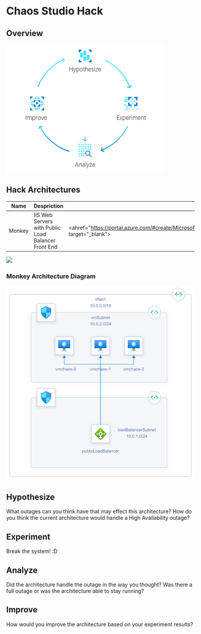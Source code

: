 # Chaos Studio Hack

## Overview

![](framework.png)

## Hack Architectures

| Name     | Despriction                                          | Deploy                                                                                              |
| -------- | -----------------------------------------------------| ----------------------------------------------------                                                |
| Monkey   | IIS Web Servers with Public Load Balancer Front End  | <ahref="https://portal.azure.com/#create/Microsoft.Template/uri/https%3A%2F%2Fraw.githubusercontent.com%2Fnicolalgallacher%2FChaosStudioHack%2Fmain%2Fmain.bicep%3Ftoken%3DGHSAT0AAAAAABYHQFMTBRKEZWRHAS4CY4FIYY3KA2A" target="_blank">
  <img src="https://aka.ms/deploytoazurebutton"/> 
</a> 


### Monkey Architecture Diagram
 <img src="monkeyDiagram.png" width="700">
 
## Hypothesize
What outages can you think have that may effect this architecture? 
How do you think the current architecture would handle a High Availability outage?
## Experiment  
Break the system! :D 
## Analyze
Did the architecture handle the outage in the way you thought? 
Was there a full outage or was the architecture able to stay running? 
## Improve 
How would you improve the architecture based on your experiment results? 
